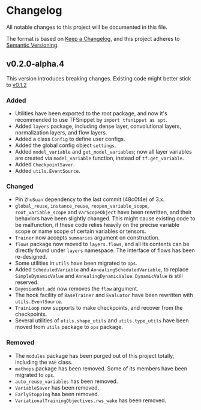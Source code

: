 # Changelog
All notable changes to this project will be documented in this file.

The format is based on [Keep a Changelog](https://keepachangelog.com/en/1.0.0/),
and this project adheres to [Semantic Versioning](https://semver.org/spec/v2.0.0.html).

## v0.2.0-alpha.4
This version introduces breaking changes. Existing code might better stick to [v0.1.2](https://github.com/haowen-xu/tfsnippet/tree/v0.1.2)

### Added
- Utilities have been exported to the root package, and now it's recommended to use TFSnippet by ``import tfsnippet as spt``.
- Added `layers` package, including dense layer, convolutional layers, normalization layers, and flow layers.
- Added a class `Config` to define user configs.
- Added the global config object `settings`.
- Added `model_variable` and `get_model_variables`; now all layer variables are created via `model_variable` function, instead of `tf.get_variable`.
- Added `CheckpointSaver`.
- Added `utils.EventSource`.

### Changed
- Pin `ZhuSuan` dependency to the last commit (48c0f4e) of 3.x.
- `global_reuse`, `instance_reuse`, `reopen_variable_scope`, `root_variable_scope` and `VarScopeObject` have been rewritten, and their behaviors have been slightly changed.  This might cause existing code to be malfunction, if these code relies heavily on the precise variable scope or name scope of certain variables or tensors.
- `Trainer` now accepts `summaries` argument on construction.
- `flows` package now moved to `layers.flows`, and all its contents
  can be directly found under `layers` namespace.  The interface of flows has been re-designed.
- Some utilities in `utils` have been migrated to `ops`.
- Added `ScheduledVariable` and `AnnealingScheduledVariable`, to replace `SimpleDynamicValue` and `AnnealingDynamicValue`.  `DynamicValue` is still reserved.
- `BayesianNet.add` now removes the `flow` argument.
- The hook facility of `BaseTrainer` and `Evaluator` have been rewritten with `utils.EventSource`.
- `TrainLoop` now supports to make checkpoints, and recover from the checkpoints.
- Several utilities of `utils.shape_utils` and `utils.type_utils` have been moved from `utils` package to `ops` package.

### Removed
- The `modules` package has been purged out of this project totally, including the `VAE` class.
- `mathops` package has been removed.  Some of its members have been migrated to `ops`.
- `auto_reuse_variables` has been removed.
- `VariableSaver` has been removed.
- `EarlyStopping` has been removed.
- `VariationalTrainingObjectives.rws_wake` has been removed.
